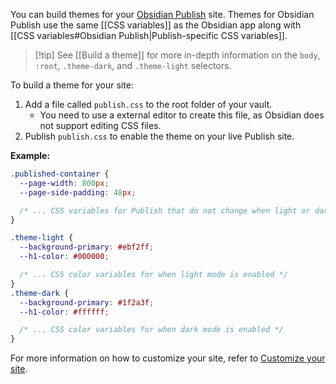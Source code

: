 You can build themes for your [Obsidian Publish](https://help.obsidian.md/Obsidian+Publish/Introduction+to+Obsidian+Publish) site. Themes for Obsidian Publish use the same [[CSS variables]] as the Obsidian app along with [[CSS variables#Obsidian Publish|Publish-specific CSS variables]].

> [!tip] See [[Build a theme]] for more in-depth information on the `body`, `:root`, `.theme-dark`, and `.theme-light` selectors.

To build a theme for your site:

1. Add a file called `publish.css` to the root folder of your vault.
   - You need to use a external editor to create this file, as Obsidian does not support editing CSS files.
2. Publish `publish.css` to enable the theme on your live Publish site.

**Example:**

```css
.published-container {
  --page-width: 800px;
  --page-side-padding: 48px;

  /* ... CSS variables for Publish that do not change when light or dark mode is enabled. They sometimes link to color variables in .theme-light or .theme-dark */
}

.theme-light {
  --background-primary: #ebf2ff;
  --h1-color: #000000;

  /* ... CSS color variables for when light mode is enabled */
}
.theme-dark {
  --background-primary: #1f2a3f;
  --h1-color: #ffffff;

  /* ... CSS color variables for when dark mode is enabled */
}
```

For more information on how to customize your site, refer to [Customize your site](https://help.obsidian.md/Obsidian+Publish/Customize+your+site).
